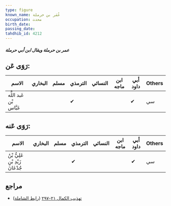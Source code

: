 ```yaml
---
type: figure
known_name: عُمَر بن حرملة
occupation: محدث
birth_date:
passing_date:
tahdhib_id: 4212
---
```

##### عمر بن حرملة ويقال ابن أبي حرملة

## رَوَى عَن:
| الاسم                   | البخاري | مسلم | الترمذي | النسائي | ابن ماجه | أبي داود | Others |
| ----------------------- | ------- | ---- | ------- | ------- | -------- | -------- | ------ |
| عَبد اللَّه بْن عَبَّاس |         |      | ✔       |         |          | ✔        | سي     |
## رَوَى عَنه:
| الاسم                              | البخاري | مسلم | الترمذي | النسائي | ابن ماجه | أبي داود | Others |
| ---------------------------------- | ------- | ---- | ------- | ------- | -------- | -------- | ------ |
| عَلِيُّ بْنُ زَيْدِ بْنِ جُدْعَانَ |         |      | ✔       |         |          | ✔        | سي     |
## مراجع
- [تهذيب الكمال ٢١-٢٩٧](obsidian://open?vault=Tahdhib-al-Kamal&file=Figures/٤٢١٢-عمر%20بن%20حرملة%20ويقال%20ابن%20أبي%20حرملة) ([رابط الشاملة](https://shamela.ws/book/3722/10944))